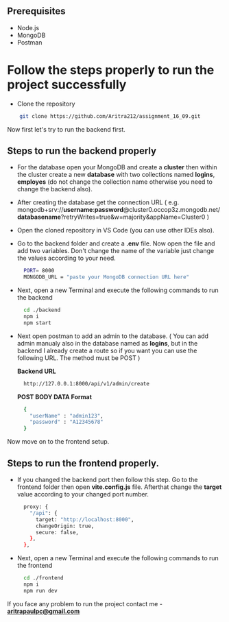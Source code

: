 ## Prerequisites
- Node.js
- MongoDB
- Postman

# Follow the steps properly to run the project successfully

- Clone the repository
  
```bash
    git clone https://github.com/Aritra212/assignment_16_09.git
```
Now first let's try to run the backend first.

## Steps to run the backend properly

- For the database open your MongoDB and create a **cluster** then within the cluster create a new **database** with two collections named **logins**, **employes** (do not change the collection name otherwise you need to change the backend also).
- After creating the database get the connection URL ( e.g. mongodb+srv://**username**:**password**@cluster0.occop3z.mongodb.net/**databasename**?retryWrites=true&w=majority&appName=Cluster0 )
- Open the cloned repository in VS Code (you can use other IDEs also).
- Go to the backend folder and create a **.env** file. Now open the file and add two variables. Don't change the name of the variable just change the values according to your need.
  
  ```bash
    PORT= 8000 
    MONGODB_URL = "paste your MongoDB connection URL here"
  ```
- Next, open a new Terminal and execute the following commands to run the backend
  
  ```bash
    cd ./backend
    npm i
    npm start
  ```

- Next open postman to add an admin to the database. ( You can add admin manualy also in the database named as **logins**, but in the backend I already create a route so if you want you can use the following URL. The method must be POST )
  
  **Backend URL**
  ```bash
    http://127.0.0.1:8000/api/v1/admin/create
  ```
  **POST BODY DATA Format**
  ```bash
    {
      "userName" : "admin123",
      "password" : "A12345678"
    }
  ```

Now move on to the frontend setup.

## Steps to run the frontend properly.

- If you changed the backend port then follow this step. Go to the frontend folder then open **vite.config.js** file. Afterthat change the **target** value according to your changed port number.
  ```bash
    proxy: {
      "/api": {
        target: "http://localhost:8000",
        changeOrigin: true,
        secure: false,
      },
    },
  ```
- Next, open a new Terminal and execute the following commands to run the frontend
  
  ```bash
    cd ./frontend
    npm i
    npm run dev
  ```

If you face any problem to run the project contact me - **aritrapaulpc@gmail.com**
